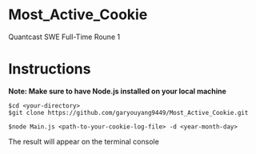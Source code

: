 # Most_Active_Cookie
Quantcast SWE Full-Time Roune 1
<h1>
  Instructions
</h1>
<b>
Note: Make sure to have Node.js installed on your local machine
</b>

```
$cd <your-directory>
$git clone https://github.com/garyouyang9449/Most_Active_Cookie.git

$node Main.js <path-to-your-cookie-log-file> -d <year-month-day>
```

The result will appear on the terminal console
